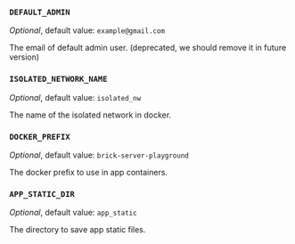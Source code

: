 ### `DEFAULT_ADMIN`

*Optional*, default value: `example@gmail.com`

The email of default admin user. (deprecated, we should remove it in future version)

### `ISOLATED_NETWORK_NAME`

*Optional*, default value: `isolated_nw`

The name of the isolated network in docker.

### `DOCKER_PREFIX`

*Optional*, default value: `brick-server-playground`

The docker prefix to use in app containers.

### `APP_STATIC_DIR`

*Optional*, default value: `app_static`

The directory to save app static files.
